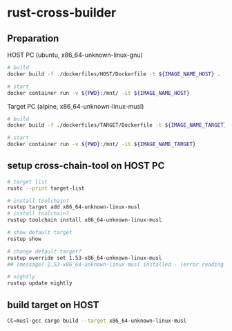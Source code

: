 # rust-cross-builder
## Preparation
HOST PC (ubuntu, x86_64-unknown-linux-gnu)
```bash
# build
docker build -f ./dockerfiles/HOST/Dockerfile -t ${IMAGE_NAME_HOST} .

# start
docker container run -v ${PWD}:/mnt/ -it ${IMAGE_NAME_HOST}
```

Target PC (alpine, x86_64-unknown-linux-musl)
```bash
# build
docker build -f ./dockerfiles/TARGET/Dockerfile -t ${IMAGE_NAME_TARGET} .

# start
docker container run -v ${PWD}:/mnt/ -it ${IMAGE_NAME_TARGET}
```

## setup cross-chain-tool on HOST PC
```bash
# target list
rustc --print target-list

# install toolchain?
rustup target add x86_64-unknown-linux-musl
# install toolchain?
rustup toolchain install x86_64-unknown-linux-musl

# show default target
rustup show

# change default target?
rustup override set 1.53-x86_64-unknown-linux-musl
## (message) 1.53-x86_64-unknown-linux-musl installed - (error reading rustc version)

# nightly
rustup update nightly

```

## build target on HOST
```bash
CC=musl-gcc cargo build --target x86_64-unknown-linux-musl
```